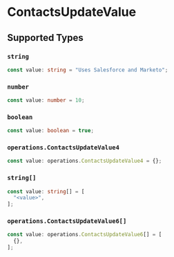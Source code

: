 # ContactsUpdateValue


## Supported Types

### `string`

```typescript
const value: string = "Uses Salesforce and Marketo";
```

### `number`

```typescript
const value: number = 10;
```

### `boolean`

```typescript
const value: boolean = true;
```

### `operations.ContactsUpdateValue4`

```typescript
const value: operations.ContactsUpdateValue4 = {};
```

### `string[]`

```typescript
const value: string[] = [
  "<value>",
];
```

### `operations.ContactsUpdateValue6[]`

```typescript
const value: operations.ContactsUpdateValue6[] = [
  {},
];
```

